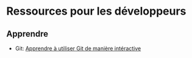 # Ressources pour les développeurs

## Apprendre

- Git: [Apprendre à utiliser Git de manière intéractive](https://learngitbranching.js.org/)
